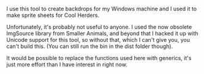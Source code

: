 I use this tool to create backdrops for my Windows machine and I used it to make sprite sheets for Cool Herders.

Unfortunately, it's probably not useful to anyone. I used the now obsolete ImgSource library from Smaller Animals,
and beyond that I hacked it up with Unicode support for this tool, so without that, which I can't give you, you can't
build this. (You can still run the bin in the dist folder though).

It would be possible to replace the functions used here with generics, it's just more effort than I have interest in right now.
